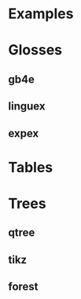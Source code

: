 <!-- This is a home page for the files -->

# Examples

# Glosses

## gb4e

## linguex

## expex

# Tables

# Trees

## qtree

## tikz

## forest

